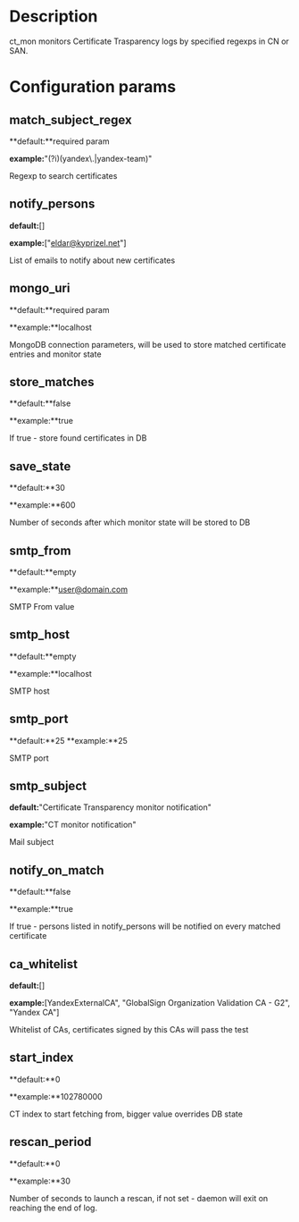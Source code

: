 Description
===========

ct_mon monitors Certificate Trasparency logs by specified regexps in CN or SAN.

Configuration params
====================

match_subject_regex
-------------------

**default:**required param

**example:**"(?i)(yandex\\.|yandex-team)"

Regexp to search certificates

notify_persons
--------------

**default:**[]

**example:**["eldar@kyprizel.net"]

List of emails to notify about new certificates

mongo_uri
---------

**default:**required param

**example:**localhost

MongoDB connection parameters, will be used to store matched certificate entries and monitor state

store_matches
-------------

**default:**false

**example:**true

If true - store found certificates in DB

save_state
----------

**default:**30

**example:**600

Number of seconds after which  monitor state will be stored to DB

smtp_from
---------

**default:**empty

**example:**user@domain.com

SMTP From value

smtp_host
---------

**default:**empty

**example:**localhost

SMTP host

smtp_port
---------
**default:**25
**example:**25

SMTP port

smtp_subject
------------

**default:**"Certificate Transparency monitor notification"

**example:**"CT monitor notification"

Mail subject

notify_on_match
---------------

**default:**false

**example:**true

If true - persons listed in notify_persons will be notified on every matched certificate

ca_whitelist
------------

**default:**[]

**example:**[YandexExternalCA", "GlobalSign Organization Validation CA - G2", "Yandex CA"]

Whitelist of CAs, certificates signed by this CAs will pass the test

start_index
-----------

**default:**0

**example:**102780000

CT index to start fetching from, bigger value overrides DB state

rescan_period
-------------

**default:**0

**example:**30

Number of seconds to launch a rescan,
if not set - daemon will exit on reaching the end of log.

